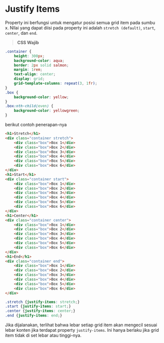 # Justify Items

Property ini berfungsi untuk mengatur posisi semua grid item pada sumbu x. NIlai yang dapat diisi pada property ini adalah `stretch (default)`, `start`, `center`, dan `end`.

> **CSS Wajib**

```css
.container {
    height: 300px;
    background-color: aqua;
    border: 2px solid salmon;
    margin: 1rem;
    text-align: center;
    display: grid;
    grid-template-columns: repeat(3, 1fr);
}
.box {
    background-color: yellow;
}
.box:nth-child(even) {
    background-color: yellowgreen;
}
```

berikut contoh penerapan-nya

```html
<h1>Stretch</h1>
<div class="container stretch">
    <div class="box">Box 1</div>
    <div class="box">Box 2</div>
    <div class="box">Box 3</div>
    <div class="box">Box 4</div>
    <div class="box">Box 5</div>
    <div class="box">Box 6</div>
</div>
<h1>Start</h1>
<div class="container start">
    <div class="box">Box 1</div>
    <div class="box">Box 2</div>
    <div class="box">Box 3</div>
    <div class="box">Box 4</div>
    <div class="box">Box 5</div>
    <div class="box">Box 6</div>
</div>
<h1>Center</h1>
<div class="container center">
    <div class="box">Box 1</div>
    <div class="box">Box 2</div>
    <div class="box">Box 3</div>
    <div class="box">Box 4</div>
    <div class="box">Box 5</div>
    <div class="box">Box 6</div>
</div>
<h1>End</h1>
<div class="container end">
    <div class="box">Box 1</div>
    <div class="box">Box 2</div>
    <div class="box">Box 3</div>
    <div class="box">Box 4</div>
    <div class="box">Box 5</div>
    <div class="box">Box 6</div>
</div>
```

```css
.stretch {justify-items: stretch;}
.start {justify-items: start;}
.center {justify-items: center;}
.end {justify-items: end;}
```

Jika dijalanakan, terlihat bahwa lebar setiap grid item akan mengecil sesuai lebar konten jika terdapat property `justify-items`. Ini hanya berlaku jika grid item tidak di set lebar atau tinggi-nya.
